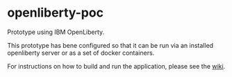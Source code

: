 # openliberty-poc
Prototype using IBM OpenLiberty.

This prototype has bene configured so that it can be run via an installed openliberty server or as a set of docker containers.

For instructions on how to build and run the application, please see the [wiki](https://github.com/NVISIA/openliberty-poc/wiki).
